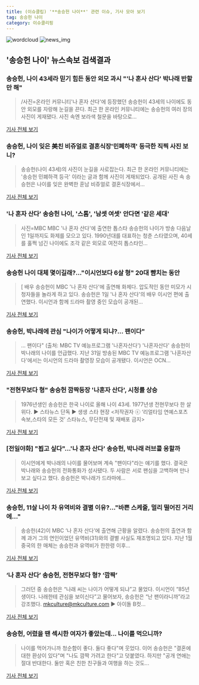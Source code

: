```yaml
---
title: (이슈클립) '**송승헌 나이**' 관련 이슈, 기사 모아 보기
tag: 송승헌 나이
category: 이슈클리핑
---
```

![wordcloud](https://s3.ap-northeast-2.amazonaws.com/lyrics101-wordcloud/2018-09-01-1535763083.png)
![news_img](https://user-images.githubusercontent.com/42597476/44507050-1206f400-a6e4-11e8-8d98-7ffbfebb353f.png)
## **'**송승헌 나이**'** 뉴스속보 검색결과
### 송승헌, 나이 43세라 믿기 힘든 동안 외모 과시 "'나 혼사 산다' 박나래 반할만 해"

>/사진=온라인 커뮤니티'나 혼자 산다'에 등장했던 송승헌이 43세의 나이에도 동안 외모를 자랑해 눈길을 끈다. 최근 한 온라인 커뮤니티에는 송승헌의 여러 장의 사진이 게재됐다. 사진 속엔 보라색 철문을 바탕으로...

<a href="http://www.asiatoday.co.kr/view.php?key=20180901000807491" target="_blank">기사 전체 보기</a>

### 송승헌, 나이 잊은 美친 비쥬얼로 결혼식장'민폐하객' 등극한 직찍 사진 보니?

>송승헌(나이 43세)의 사진이 눈길을 사로잡는다. 최근 한 온라인 커뮤니티에는 '송승헌 민폐하객 등극' 이라는 글과 함께 사진이 게재되었다. 공개된 사진 속 송승헌은 나이를 잊은 완벽한 훈남 비쥬얼로 결혼식장에서...

<a href="http://www.joongdo.co.kr/main/view.php?key=20180901000836339" target="_blank">기사 전체 보기</a>

### '나 혼자 산다' **송승헌 나이**, '스톰', '남셋 여셋' 안다면 '같은 세대'

>사진=MBC MBC '나 혼자 산다'에 출연한 톱스타 송승헌의 나이가 방송 다음날인 1일까지도 화제를 모으고 있다. 1990년대를 대표하는 청춘 스타였으며, 40세를 훌쩍 넘긴 나이에도 조각 같은 외모로 여전히 톱스타인...

<a href="http://www.slist.kr/news/articleView.html?idxno=44257" target="_blank">기사 전체 보기</a>

### **송승헌 나이** 대체 몇이길래?…"이시언보다 6살 형" 20대 뺨치는 동안

>[ 배우 송승헌이 MBC '나 혼자 산다'에 출연해 화제다. 압도적인 동안 미모가 시청자들을 놀라게 하고 있다. 송승헌은 1일 '나 혼자 산다'의 배우 이시언 편에 출연했다. 이시언과 함께 드라마 촬영 중인 모습이 공개된...

<a href="http://www.mydaily.co.kr/new_yk/html/read.php?newsid=201809010929816292&ext=na" target="_blank">기사 전체 보기</a>

### 송승헌, 박나래에 관심 "나이가 어떻게 되냐?… 팬이다"

>… 팬이다" (출처: MBC TV 예능프로그램 '나혼자산다') '나혼자산다' 송승헌이 박나래의 나이를 언급했다. 지난 31일 방송된 MBC TV 예능프로그램 '나혼자산다'에서는 이시언의 드라마 촬영장 모습이 공개됐다. 이시언은 OCN...

<a href="http://www.newscj.com/news/articleView.html?idxno=551134" target="_blank">기사 전체 보기</a>

### "전현무보다 형" 송승헌 깜짝등장 '나혼자 산다', 시청률 상승

>1976년생인 송승헌은 한국 나이로 올해 나이 43세. 1977년생 전현무보다 한 살 위다. ▶ 스타뉴스 단독 ▶ 생생 스타 현장 <저작권자 ⓒ ‘리얼타임 연예스포츠 속보,스타의 모든 것’ 스타뉴스, 무단전재 및 재배포 금지>

<a href="http://star.mt.co.kr/stview.php?no=2018090109352018458" target="_blank">기사 전체 보기</a>

### [전일야화] "뵙고 싶다"...'나 혼자 산다' 송승헌, 박나래 러브콜 응할까

>이시언에게 박나래의 나이를 물어보며 계속 "팬이다"라는 얘기를 했다. 결국은 박나래와 송승헌의 전화통화가 성사됐다. 두 사람은 서로 팬심을 고백하며 만나보고 싶다고 했다. 송승헌은 박나래가 드라마에...

<a href="http://www.xportsnews.com/?ac=article_view&entry_id=1014149" target="_blank">기사 전체 보기</a>

### 송승헌, 11살 나이 차 유역비와 결별 이유?..."바쁜 스케줄, 멀리 떨어진 거리에..."

>송승헌(42)이 MBC ‘나 혼자 산다’에 출연해 근황을 알렸다. 송승헌의 출연과 함께 과거 그의 연인이었던 유역비(31)와의 결별 사실도 재조명되고 있다. 지난 1월 중국의 한 매체는 송승헌과 유역비가 한한령 이후...

<a href="http://www.kookje.co.kr/news2011/asp/newsbody.asp?code=0500&key=20180901.99099000018" target="_blank">기사 전체 보기</a>

### ‘나 혼자 산다’ 송승헌, 전현무보다 형? ‘깜짝’

>그러던 중 송승헌은 “나래 씨는 나이가 어떻게 되냐”고 물었다. 이시언이 “85년생이다. 나래한테 관심을 보이신다”고 물어보자, 송승헌은 “난 팬이라니까”라고 강조했다. mkculture@mkculture.com ▶ 아이돌 B컷...

<a href="http://sports.mk.co.kr/view.php?year=2018&no=550610" target="_blank">기사 전체 보기</a>

### 송승헌, 어렸을 땐 섹시한 여자가 좋았는데... 나이를 먹으니까?

>나이를 먹어가니까 청순함이 좋다. 둘다 좋다"며 웃었다. 이어 송승헌은 "결혼에 대한 환상이 있다"며 "나도 깜짝 가려고 한다"고 덧붙였다. 하지만 "공개 연애는 절대 반대한다. 둘만 혹은 친한 친구들과 여행을 하는 것도...

<a href="http://www.gukjenews.com/news/articleView.html?idxno=984081" target="_blank">기사 전체 보기</a>


